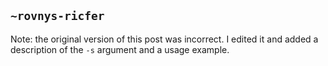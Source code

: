 ## `~rovnys-ricfer`
Note: the original version of this post was incorrect. I edited it and added a description of the `-s` argument and a usage example.